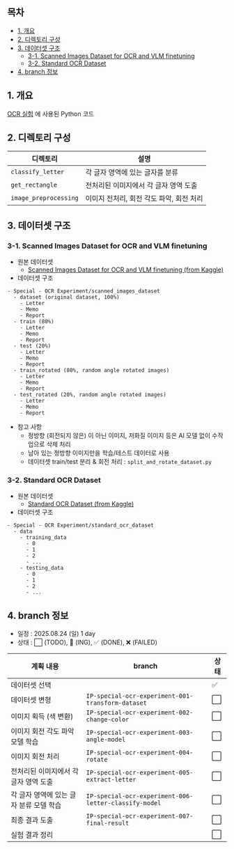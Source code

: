 
## 목차

* [1. 개요](#1-개요)
* [2. 디렉토리 구성](#2-디렉토리-구성)
* [3. 데이터셋 구조](#3-데이터셋-구조)
  * [3-1. Scanned Images Dataset for OCR and VLM finetuning](#3-1-scanned-images-dataset-for-ocr-and-vlm-finetuning)
  * [3-2. Standard OCR Dataset](#3-2-standard-ocr-dataset) 
* [4. branch 정보](#4-branch-정보)

## 1. 개요

[OCR 실험](../OCR_Experiment.md) 에 사용된 Python 코드

## 2. 디렉토리 구성

| 디렉토리                      | 설명                       |
|---------------------------|--------------------------|
| ```classify_letter```     | 각 글자 영역에 있는 글자를 분류       |
| ```get_rectangle```       | 전처리된 이미지에서 각 글자 영역 도출    |
| ```image_preprocessing``` | 이미지 전처리, 회전 각도 파악, 회전 처리 |

## 3. 데이터셋 구조

### 3-1. Scanned Images Dataset for OCR and VLM finetuning

* 원본 데이터셋
  * [Scanned Images Dataset for OCR and VLM finetuning (from Kaggle)](https://www.kaggle.com/datasets/suvroo/scanned-images-dataset-for-ocr-and-vlm-finetuning)
* 데이터셋 구조

```
- Special - OCR Experiment/scanned_images_dataset
  - dataset (original dataset, 100%)
    - Letter
    - Memo
    - Report
  - train (80%)
    - Letter
    - Memo
    - Report
  - test (20%)
    - Letter
    - Memo
    - Report
  - train_rotated (80%, random angle rotated images)
    - Letter
    - Memo
    - Report
  - test_rotated (20%, random angle rotated images)
    - Letter
    - Memo
    - Report
```

* 참고 사항
  * 정방향 (회전되지 않은) 이 아닌 이미지, 저화질 이미지 등은 AI 모델 없이 수작업으로 삭제 처리
  * 남아 있는 정방향 이미지만을 학습/테스트 데이터로 사용
  * 데이터셋 train/test 분리 & 회전 처리 : ```split_and_rotate_dataset.py```

### 3-2. Standard OCR Dataset

* 원본 데이터셋
  * [Standard OCR Dataset (from Kaggle)](https://www.kaggle.com/datasets/preatcher/standard-ocr-dataset) 
* 데이터셋 구조

```
- Special - OCR Experiment/standard_ocr_dataset
  - data
    - training_data
      - 0
      - 1
      - 2
      - ...
    - testing_data
      - 0
      - 1
      - 2
      - ...
```

## 4. branch 정보

* 일정 : 2025.08.24 (일) 1 day
* 상태 : ⬜ (TODO), 💨 (ING), ✅ (DONE), ❌ (FAILED)

| 계획 내용                   | branch                                                    | 상태 |
|-------------------------|-----------------------------------------------------------|----|
| 데이터셋 선택                 |                                                           | ✅  |
| 데이터셋 변형                 | ```IP-special-ocr-experiment-001-transform-dataset```     | ⬜  |
| 이미지 획득 (색 변환)           | ```IP-special-ocr-experiment-002-change-color```          | ⬜  |
| 이미지 회전 각도 파악 모델 학습      | ```IP-special-ocr-experiment-003-angle-model```           | ⬜  |
| 이미지 회전 처리               | ```IP-special-ocr-experiment-004-rotate```                | ⬜  |
| 전처리된 이미지에서 각 글자 영역 도출   | ```IP-special-ocr-experiment-005-extract-letter```        | ⬜  |
| 각 글자 영역에 있는 글자 분류 모델 학습 | ```IP-special-ocr-experiment-006-letter-classify-model``` | ⬜  |
| 최종 결과 도출                | ```IP-special-ocr-experiment-007-final-result```          | ⬜  |
| 실험 결과 정리                |                                                           | ⬜  |

